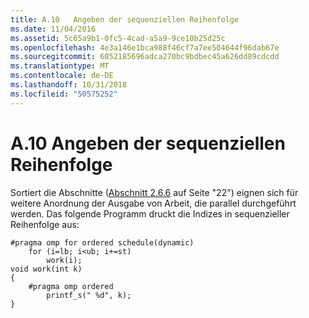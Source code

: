 ```yaml
---
title: A.10   Angeben der sequenziellen Reihenfolge
ms.date: 11/04/2016
ms.assetid: 5c65a9b1-0fc5-4cad-a5a9-9ce10b25d25c
ms.openlocfilehash: 4e3a146e1bca988f46cf7a7ee504644f96dab67e
ms.sourcegitcommit: 6052185696adca270bc9bdbec45a626dd89cdcdd
ms.translationtype: MT
ms.contentlocale: de-DE
ms.lasthandoff: 10/31/2018
ms.locfileid: "50575252"
---
```

# <a name="a10---specifying-sequential-ordering"></a>A.10   Angeben der sequenziellen Reihenfolge

Sortiert die Abschnitte ([Abschnitt 2.6.6](../../parallel/openmp/2-6-6-ordered-construct.md) auf Seite "22") eignen sich für weitere Anordnung der Ausgabe von Arbeit, die parallel durchgeführt werden. Das folgende Programm druckt die Indizes in sequenzieller Reihenfolge aus:

```
#pragma omp for ordered schedule(dynamic)
    for (i=lb; i<ub; i+=st)
        work(i);
void work(int k)
{
    #pragma omp ordered
        printf_s(" %d", k);
}
```